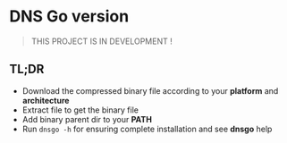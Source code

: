 # DNS Go version

> THIS PROJECT IS IN DEVELOPMENT !

## TL;DR

- Download the compressed binary file according to your **platform** and **architecture**
- Extract file to get the binary file
- Add binary parent dir to your **PATH**
- Run `dnsgo -h` for ensuring complete installation and see **dnsgo** help
